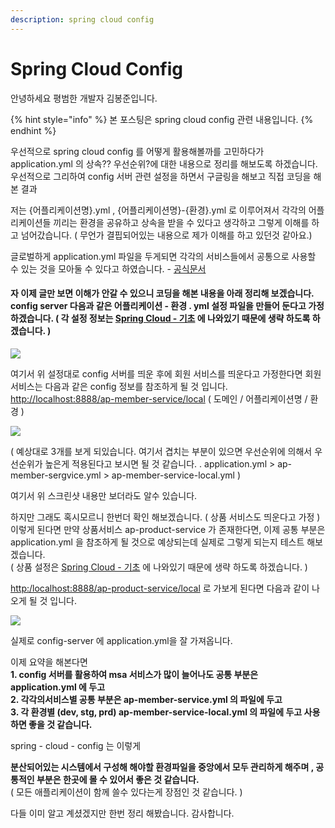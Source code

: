 ```yaml
---
description: spring cloud config
---
```


# Spring Cloud Config

안녕하세요 평범한 개발자 김봉준입니다.

{% hint style="info" %}
본 포스팅은 spring cloud config 관련 내용입니다.
{% endhint %}

우선적으로 spring cloud config 를 어떻게 활용해볼까를 고민하다가 application.yml 의 상속?? 우선순위?에 대한 내용으로 정리를 해보도록 하겠습니다.   
우선적으로 그리하여 config 서버 관련 설정을 하면서  구글링을 해보고 직접 코딩을 해본 결과 

저는 {어플리케이션명}.yml ,  {어플리케이션명}-{환경}.yml  로 이루어져서 각각의 어플리케이션들 끼리는 환경을 공유하고 상속을 받을 수 있다고 생각하고 그렇게 이해를 하고 넘어갔습니다.  \( 무언가 결핍되어있는 내용으로 제가 이해를 하고 있던것 같아요.\)

글로벌하게 application.yml 파일을 두게되면 각각의 서비스들에서 공통으로 사용할 수 있는 것을 모아둘 수 있다고 하였습니다. - [공식문서](https://cloud.spring.io/spring-cloud-config/reference/html/)  


#### 자 이제 글만 보면 이해가 안갈 수 있으니 코딩을 해본 내용을 아래 정리해 보겠습니다.  config server  다음과 같은 어플리케이션 - 환경 . yml 설정 파일을 만들어 둔다고 가정하겠습니다.   \( 각 설정 정보는    [Spring Cloud - 기초](https://curtiskim.gitbook.io/notes/spring/spring-cloud) 에 나와있기 때문에 생략 하도록 하겠습니다. \)  <a id="SpringCloud-Config-&#xC790;&#xC774;&#xC81C;&#xAE00;&#xB9CC;&#xBCF4;&#xBA74;&#xC774;&#xD574;&#xAC00;&#xC548;&#xAC08;&#xC218;&#xC788;&#xC73C;&#xB2C8;&#xCF54;&#xB529;&#xC744;&#xD574;&#xBCF8;&#xB0B4;&#xC6A9;&#xC744;&#xC544;&#xB798;&#xC815;&#xB9AC;&#xD574;&#xBCF4;&#xACA0;&#xC2B5;&#xB2C8;&#xB2E4;.configserver&#xB2E4;&#xC74C;&#xACFC;&#xAC19;&#xC740;&#xC5B4;&#xD50C;&#xB9AC;&#xCF00;&#xC774;&#xC158;-&#xD658;&#xACBD;.yml&#xC124;&#xC815;&#xD30C;&#xC77C;&#xC744;&#xB9CC;&#xB4E4;&#xC5B4;&#xB454;&#xB2E4;&#xACE0;&#xAC00;&#xC815;&#xD558;&#xACA0;&#xC2B5;&#xB2C8;&#xB2E4;.(&#xAC01;&#xC124;&#xC815;&#xC815;&#xBCF4;&#xB294;&#xC5D0;&#xB098;&#xC640;&#xC788;&#xAE30;&#xB54C;&#xBB38;&#xC5D0;&#xC0DD;&#xB7B5;&#xD558;&#xB3C4;&#xB85D;&#xD558;&#xACA0;&#xC2B5;&#xB2C8;&#xB2E4;.)"></a>

![](https://curtiskim.github.io/img/spring-cloud/109.png)

여기서 위 설정대로 config 서버를 띄운 후에  회원 서비스를 띄운다고 가정한다면 회원서비스는 다음과 같은 config 정보를 참조하게 될 것 입니다.  
[http://localhost:8888/ap-member-service/local](http://localhost:8888/ap-member-service/local)  \( 도메인 / 어플리케이션명 / 환경 \) 

![](https://curtiskim.github.io/img/spring-cloud/110.png)

\( 예상대로 3개를 보게 되있습니다. 여기서 겹치는 부분이 있으면 우선순위에 의해서 우선순위가 높은게 적용된다고 보시면 될 것 같습니다. . application.yml  &gt; ap-member-sergvice.yml  &gt; ap-member-service-local.yml \)

여기서 위 스크린샷 내용만 보더라도 알수 있습니다. 

하지만  그래도 혹시모르니 한번더 확인 해보겠습니다.  \( 상품 서비스도 띄운다고 가정 \)   
이렇게 된다면  만약 상품서비스 ap-product-service 가 존재한다면, 이제  공통 부분은  application.yml 을 참조하게 될 것으로 예상되는데 실제로 그렇게 되는지 테스트 해보겠습니다.   
\( 상품 설정은  [Spring Cloud - 기초](https://curtiskim.gitbook.io/notes/spring/spring-cloud) 에 나와있기 때문에 생략 하도록 하겠습니다. \) 

[http:/localhost:8888/ap-product-service/local](http://http/localhost:8888/ap-product-service/local)  로 가보게 된다면 다음과 같이 나오게 될 것 입니다.

![](https://curtiskim.github.io/img/spring-cloud/111.png)



실제로 config-server 에  application.yml을 잘 가져옵니다. 

이제 요약을 해본다면   
**1.  config 서버를 활용하여  msa 서비스가 많이 늘어나도 공통 부분은 application.yml 에 두고**    
**2.  각각의서비스별 공통 부분은 ap-member-service.yml 의 파일에 두고**   
**3.  각 환경별 \(dev, stg, prd\)  ap-member-service-local.yml 의 파일에 두고 사용하면 좋을 것 같습니다.** 

spring - cloud - config 는 이렇게 

**분산되어있는 시스템에서 구성해 해야할 환경파일을 중앙에서 모두 관리하게 해주며 , 공통적인 부분은 한곳에 몰 수 있어서 좋은 것 같습니다.**   
\( 모든 애플리케이션이 함께 쓸수 있다는게 장점인 것 같습니다. \) 

다들 이미 알고 계셨겠지만 한번 정리 해봤습니다. 감사합니다.

